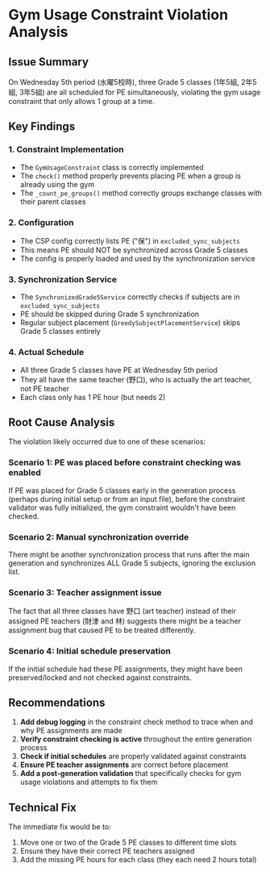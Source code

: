 # Gym Usage Constraint Violation Analysis

## Issue Summary
On Wednesday 5th period (水曜5校時), three Grade 5 classes (1年5組, 2年5組, 3年5組) are all scheduled for PE simultaneously, violating the gym usage constraint that only allows 1 group at a time.

## Key Findings

### 1. Constraint Implementation
- The `GymUsageConstraint` class is correctly implemented
- The `check()` method properly prevents placing PE when a group is already using the gym
- The `_count_pe_groups()` method correctly groups exchange classes with their parent classes

### 2. Configuration
- The CSP config correctly lists PE ("保") in `excluded_sync_subjects`
- This means PE should NOT be synchronized across Grade 5 classes
- The config is properly loaded and used by the synchronization service

### 3. Synchronization Service
- The `SynchronizedGrade5Service` correctly checks if subjects are in `excluded_sync_subjects`
- PE should be skipped during Grade 5 synchronization
- Regular subject placement (`GreedySubjectPlacementService`) skips Grade 5 classes entirely

### 4. Actual Schedule
- All three Grade 5 classes have PE at Wednesday 5th period
- They all have the same teacher (野口), who is actually the art teacher, not PE teacher
- Each class only has 1 PE hour (but needs 2)

## Root Cause Analysis

The violation likely occurred due to one of these scenarios:

### Scenario 1: PE was placed before constraint checking was enabled
If PE was placed for Grade 5 classes early in the generation process (perhaps during initial setup or from an input file), before the constraint validator was fully initialized, the gym constraint wouldn't have been checked.

### Scenario 2: Manual synchronization override
There might be another synchronization process that runs after the main generation and synchronizes ALL Grade 5 subjects, ignoring the exclusion list.

### Scenario 3: Teacher assignment issue
The fact that all three classes have 野口 (art teacher) instead of their assigned PE teachers (財津 and 林) suggests there might be a teacher assignment bug that caused PE to be treated differently.

### Scenario 4: Initial schedule preservation
If the initial schedule had these PE assignments, they might have been preserved/locked and not checked against constraints.

## Recommendations

1. **Add debug logging** in the constraint check method to trace when and why PE assignments are made
2. **Verify constraint checking is active** throughout the entire generation process
3. **Check if initial schedules** are properly validated against constraints
4. **Ensure PE teacher assignments** are correct before placement
5. **Add a post-generation validation** that specifically checks for gym usage violations and attempts to fix them

## Technical Fix

The immediate fix would be to:
1. Move one or two of the Grade 5 PE classes to different time slots
2. Ensure they have their correct PE teachers assigned
3. Add the missing PE hours for each class (they each need 2 hours total)